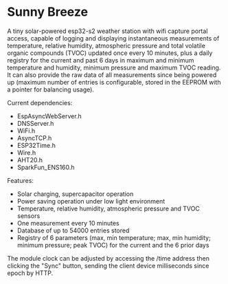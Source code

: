 # Sunny Breeze
A tiny solar-powered esp32-s2 weather station with wifi capture portal access, capable of logging and displaying instantaneous measurements of temperature, relative humidity, atmospheric pressure and total volatile organic compounds (TVOC) updated once every 10 minutes, plus a daily registry for the current and past 6 days in maximum and minimum temperature and humidity, minimum pressure and maximum TVOC reading. It can also provide the raw data of all measurements since being powered up (maximum number of entries is configurable, stored in the EEPROM with a pointer for balancing usage).


Current dependencies:
- EspAsyncWebServer.h
- DNSServer.h
- WiFi.h
- AsyncTCP.h
- ESP32Time.h
- Wire.h
- AHT20.h
- SparkFun_ENS160.h

Features:
- Solar charging, supercapacitor operation
- Power saving operation under low light environment
- Temperature, relative humidity, atmospheric pressure and TVOC sensors
- One measurement every 10 minutes
- Database of up to 54000 entries stored
- Registry of 6 parameters (max, min temperature; max, min humidity; minimum pressure; peak TVOC) for the current and the 6 prior days

The module clock can be adjusted by accessing the /time address then clicking the "Sync" button, sending the client device milliseconds since epoch by HTTP.
